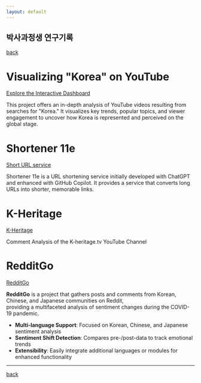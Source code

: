 ```yaml
---
layout: default
---
```


## 박사과정생 연구기록

[back](./)

# Visualizing "Korea" on YouTube
[Explore the Interactive Dashboard](https://tsarkr-rsth3qwukils5ys8xi9sfq.streamlit.app/)

This project offers an in-depth analysis of YouTube videos resulting from searches for "Korea." 
It visualizes key trends, popular topics, and viewer engagement to uncover how Korea is represented and perceived on the global stage.

# Shortener 11e
[Short URL service](https://11e.kr)

Shortener 11e is a URL shortening service initially developed with ChatGPT and enhanced with GitHub Copilot.
It provides a service that converts long URLs into shorter, memorable links.


# K-Heritage
[K-Heritage](https://github.com/tsarkr/k-heritage)

Comment Analysis of the K-heritage.tv YouTube Channel


# RedditGo
[RedditGo](https://github.com/tsarkr/redditgo)

**RedditGo** is a project that gathers posts and comments from Korean, Chinese, and Japanese communities on Reddit,  
providing a multifaceted analysis of sentiment changes during the COVID-19 pandemic.

- **Multi-language Support**: Focused on Korean, Chinese, and Japanese sentiment analysis
- **Sentiment Shift Detection**: Compares pre-/post-data to track emotional trends
- **Extensibility**: Easily integrate additional languages or modules for enhanced functionality

---

[back](./)
